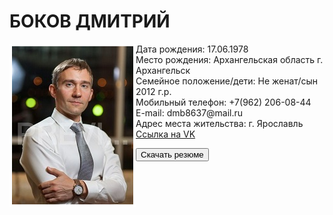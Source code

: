 <h1>БОКОВ ДМИТРИЙ</h1>
<p><img src="1_MG_3769.jpg" align="left" style=" border: 4px solid #ffffff;">
Дата рождения: 17.06.1978
	<br>Место рождения: Архангельская область г. Архангельск
	<br>Семейное положение/дети: Не женат/сын 2012 г.р.
	<br>Мобильный телефон: +7(962) 206-08-44
	<br>E-mail: dmb8637@mail.ru
	<br>Адрес места жительства: г. Ярославль
	<br><a HREF="https://vk.com/id32994005">Ссылка на VK</a>
</p>
<p><a HREF="anketa_D_A_Bokov.docx" download="" title="Скачать резюме одним файлом" target="_blank"><button class="btn">Скачать резюме</button></a></p>
